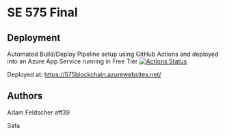 # SE 575 Final

## Deployment 

Automated Build/Deploy Pipeline setup using GitHub Actions and deployed into an Azure App Service running in Free Tier
[![Actions Status](https://github.com/afeldscher/CS575Final/workflows/JavaCI/badge.svg)](https://github.com/afeldscher/CS575Final/actions)

Deployed at: https://575blockchain.azurewebsites.net/


## Authors
Adam Feldscher aff39

Safa  


